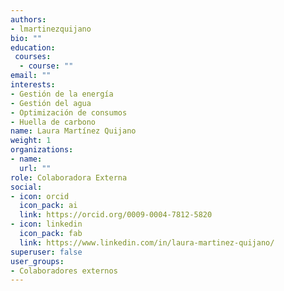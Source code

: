 ```yaml
---
authors:
- lmartinezquijano
bio: ""
education: 
 courses:
  - course: ""
email: ""
interests:
- Gestión de la energía
- Gestión del agua
- Optimización de consumos
- Huella de carbono
name: Laura Martínez Quijano
weight: 1
organizations:
- name: 
  url: ""
role: Colaboradora Externa
social:
- icon: orcid
  icon_pack: ai
  link: https://orcid.org/0009-0004-7812-5820
- icon: linkedin
  icon_pack: fab
  link: https://www.linkedin.com/in/laura-martinez-quijano/
superuser: false
user_groups:
- Colaboradores externos
---
```

